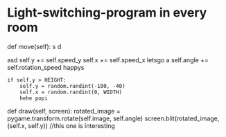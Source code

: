 # Light-switching-program in every room
def move(self):
s
d

asd
    self.y += self.speed_y
    self.x += self.speed_x
    letsgo
    a
    self.angle += self.rotation_speed
    happys
    
    if self.y > HEIGHT:
        self.y = random.randint(-100, -40)
        self.x = random.randint(0, WIDTH)
        hehe popi 
def draw(self, screen):
    rotated_image = pygame.transform.rotate(self.image, self.angle)
    screen.blit(rotated_image, (self.x, self.y))
//this one is interesting
